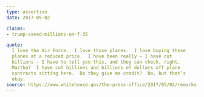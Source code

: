 ```yaml
---
type: assertion
date: 2017-05-02

claims:
- trump-saved-millions-on-f-35

quote:
  I love the Air Force.  I love those planes.  I love buying those
  planes at a reduced price.  I have been really — I have cut
  billions — I have to tell you this, and they can check, right,
  Martha?  I have cut billions and billions of dollars off plane
  contracts sitting here.  Do they give me credit?  No, but that’s
  okay.
source: https://www.whitehouse.gov/the-press-office/2017/05/02/remarks-president-trump-presentation-commander-chief-trophy-united
---
```

